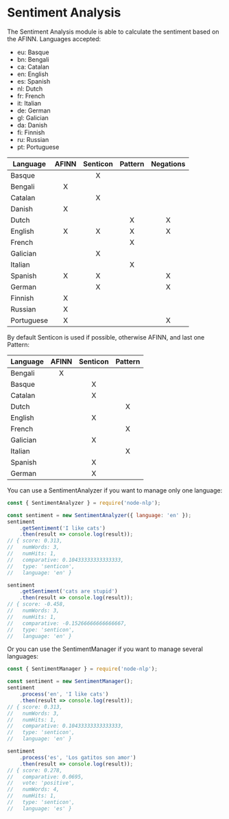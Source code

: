 # Sentiment Analysis

The Sentiment Analysis module is able to calculate the sentiment based on the AFINN.
Languages accepted:

- eu: Basque
- bn: Bengali
- ca: Catalan
- en: English
- es: Spanish
- nl: Dutch
- fr: French
- it: Italian
- de: German
- gl: Galician
- da: Danish
- fi: Finnish
- ru: Russian
- pt: Portuguese


| Language | AFINN | Senticon | Pattern | Negations |
| -------- | :---: | :------: | :-----: | :-------: |
| Basque   |       |    X     |         |           |
| Bengali  |   X   |          |         |           |
| Catalan  |       |    X     |         |           |
| Danish   |   X   |          |         |           |
| Dutch    |       |          |    X    |     X     |
| English  |   X   |    X     |    X    |     X     |
| French   |       |          |    X    |           |
| Galician |       |    X     |         |           |
| Italian  |       |          |    X    |           |
| Spanish  |   X   |    X     |         |     X     |
| German   |       |    X     |         |     X     |
| Finnish  |   X   |          |         |           |
| Russian  |   X   |          |         |           |
| Portuguese |   X   |          |         |     X     |

By default Senticon is used if possible, otherwise AFINN, and last one Pattern:

| Language | AFINN | Senticon | Pattern |
| -------- | :---: | :------: | :-----: |
| Bengali  |   X   |          |         |
| Basque   |       |    X     |         |
| Catalan  |       |    X     |         |
| Dutch    |       |          |    X    |
| English  |       |    X     |         |
| French   |       |          |    X    |
| Galician |       |    X     |         |
| Italian  |       |          |    X    |
| Spanish  |       |    X     |         |
| German   |       |    X     |         |

You can use a SentimentAnalyzer if you want to manage only one language:

```javascript
const { SentimentAnalyzer } = require('node-nlp');

const sentiment = new SentimentAnalyzer({ language: 'en' });
sentiment
    .getSentiment('I like cats')
    .then(result => console.log(result));
// { score: 0.313,
//   numWords: 3,
//   numHits: 1,
//   comparative: 0.10433333333333333,
//   type: 'senticon',
//   language: 'en' }

sentiment
    .getSentiment('cats are stupid')
    .then(result => console.log(result));
// { score: -0.458,
//   numWords: 3,
//   numHits: 1,
//   comparative: -0.15266666666666667,
//   type: 'senticon',
//   language: 'en' }
```

Or you can use the SentimentManager if you want to manage several languages:

```javascript
const { SentimentManager } = require('node-nlp');

const sentiment = new SentimentManager();
sentiment
    .process('en', 'I like cats')
    .then(result => console.log(result));
// { score: 0.313,
//   numWords: 3,
//   numHits: 1,
//   comparative: 0.10433333333333333,
//   type: 'senticon',
//   language: 'en' }

sentiment
    .process('es', 'Los gatitos son amor')
    .then(result => console.log(result));
// { score: 0.278,
//   comparative: 0.0695,
//   vote: 'positive',
//   numWords: 4,
//   numHits: 1,
//   type: 'senticon',
//   language: 'es' }
```

